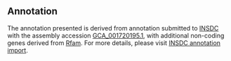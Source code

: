

Annotation
----------

The annotation presented is derived from annotation submitted to
[INSDC](http://www.insdc.org) with the assembly accession
[GCA\_001720195.1](http://www.ebi.ac.uk/ena/data/view/GCA_001720195.1),
with additional non-coding genes derived from
[Rfam](http://rfam.xfam.org/). For more details, please visit [INSDC
annotation
import](http://ensemblgenomes.org/info/data/insdc_annotation).
